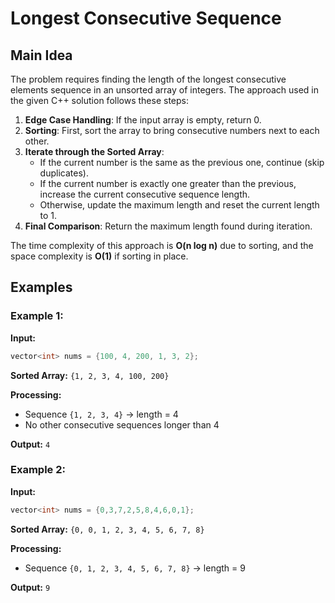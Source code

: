 # Longest Consecutive Sequence

## Main Idea
The problem requires finding the length of the longest consecutive elements sequence in an unsorted array of integers. The approach used in the given C++ solution follows these steps:

1. **Edge Case Handling**: If the input array is empty, return 0.
2. **Sorting**: First, sort the array to bring consecutive numbers next to each other.
3. **Iterate through the Sorted Array**:
   - If the current number is the same as the previous one, continue (skip duplicates).
   - If the current number is exactly one greater than the previous, increase the current consecutive sequence length.
   - Otherwise, update the maximum length and reset the current length to 1.
4. **Final Comparison**: Return the maximum length found during iteration.

The time complexity of this approach is **O(n log n)** due to sorting, and the space complexity is **O(1)** if sorting in place.

## Examples

### Example 1:
**Input:**
```cpp
vector<int> nums = {100, 4, 200, 1, 3, 2};
```
**Sorted Array:** `{1, 2, 3, 4, 100, 200}`

**Processing:**
- Sequence `{1, 2, 3, 4}` → length = 4
- No other consecutive sequences longer than 4

**Output:** `4`

### Example 2:
**Input:**
```cpp
vector<int> nums = {0,3,7,2,5,8,4,6,0,1};
```
**Sorted Array:** `{0, 0, 1, 2, 3, 4, 5, 6, 7, 8}`

**Processing:**
- Sequence `{0, 1, 2, 3, 4, 5, 6, 7, 8}` → length = 9

**Output:** `9`

